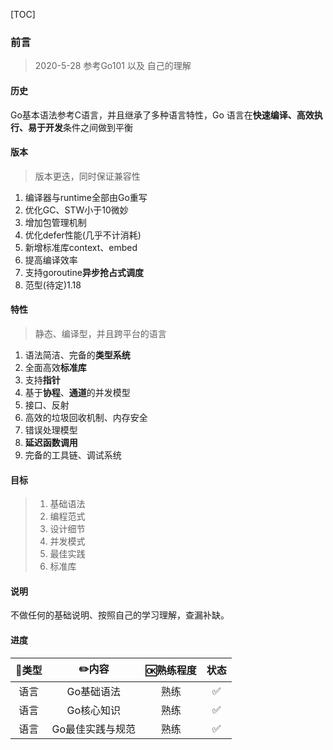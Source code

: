 [TOC]

### 前言

> 2020-5-28 参考Go101 以及 自己的理解

#### 历史

Go基本语法参考C语言，并且继承了多种语言特性，Go 语言在**快速编译、高效执行、易于开发**条件之间做到平衡

#### 版本

> 版本更迭，同时保证兼容性

1. 编译器与runtime全部由Go重写
2. 优化GC、STW小于10微妙
3. 增加包管理机制
4. 优化defer性能(几乎不计消耗)
5. 新增标准库context、embed
6. 提高编译效率
7. 支持goroutine**异步抢占式调度**
8. 范型(待定)1.18

#### 特性

> 静态、编译型，并且跨平台的语言

1. 语法简洁、完备的**类型系统**
2. 全面高效**标准库**
3. 支持**指针**
4. 基于**协程**、**通道**的并发模型
5. 接口、反射
6. 高效的垃圾回收机制、内存安全
7. 错误处理模型
8. **延迟函数调用**
9. 完备的工具链、调试系统

#### 目标

> 1. 基础语法
> 3. 编程范式
> 4. 设计细节
> 5. 并发模式
> 6. 最佳实践
> 7. 标准库

#### 说明

不做任何的基础说明、按照自己的学习理解，查漏补缺。

#### 进度

| 🍭类型 |      ✏️内容       | 🆗熟练程度 | 状态 |
| :---: | :--------------: | :-------: | :--: |
| 语言  |    Go基础语法    |   熟练    |  ✅   |
| 语言  |    Go核心知识    |   熟练    |  ✅   |
| 语言  | Go最佳实践与规范 |   熟练    |  ✅   |
